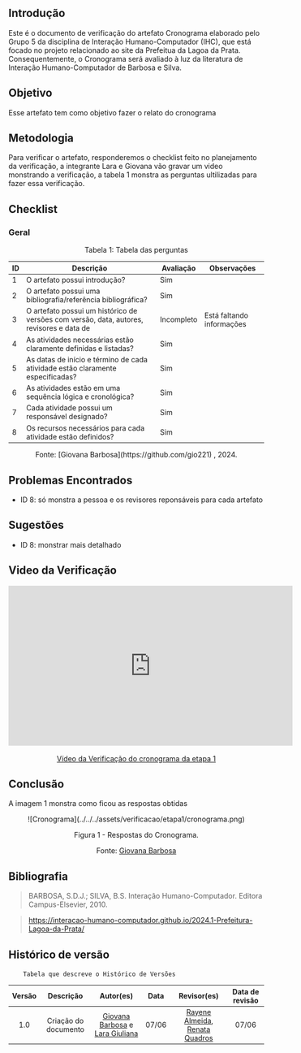 ## Introdução
Este é o documento de verificação do artefato Cronograma elaborado pelo Grupo 5 da disciplina de Interação Humano-Computador (IHC), que está focado no projeto relacionado ao site da Prefeitua da Lagoa da Prata. Consequentemente, o Cronograma será avaliado à luz da literatura de Interação Humano-Computador de Barbosa e Silva.

## Objetivo 
Esse artefato tem como objetivo fazer o relato do cronograma 

## Metodologia
Para verificar o artefato, responderemos o checklist feito no planejamento da verificação, a integrante Lara e Giovana vão gravar um video monstrando a verificação, a tabela 1 monstra as perguntas ultilizadas para fazer essa verificação.

## Checklist


### Geral 

<center>Tabela 1: Tabela das perguntas  </center> 


| ID  | Descrição                                                                                  | Avaliação | Observações |
| --- | ------------------------------------------------------------------------------------------ | --------- | ----------- |
| 1   | O artefato possui introdução?      |    Sim     |             |
| 2   | O artefato possui uma bibliografia/referência bibliográfica? |     Sim      |             |
| 3 | O artefato possui um histórico de versões com versão, data, autores, revisores e data de | Incompleto      |     Está faltando informações        |
| 4 | As atividades necessárias estão claramente definidas e listadas? | Sim | |
| 5 | As datas de início e término de cada atividade estão claramente especificadas? |Sim | |
| 6 | As atividades estão em uma sequência lógica e cronológica? | Sim | |
| 7 | Cada atividade possui um responsável designado? |Sim | |
| 8 | Os recursos necessários para cada atividade estão definidos? | Sim | |
  

<center>Fonte: [Giovana Barbosa](https://github.com/gio221) , 2024.</center>

## Problemas Encontrados

* ID 8: só monstra a pessoa e os revisores reponsáveis para cada artefato

## Sugestões

* ID 8: monstrar mais detalhado

## Video da Verificação

<p style="text-align: center"><iframe width="560" height="315" src="https://www.youtube.com/embed/_5vxUvPSV38 " title="YouTube video player" frameborder="0" allow="accelerometer; autoplay; clipboard-write; encrypted-media; gyroscope; picture-in-picture; web-share" referrerpolicy="strict-origin-when-cross-origin" allowfullscreen></iframe></p>
<p style="text-align: center"><a href="https://youtu.be/_5vxUvPSV38 " target="blanket">Vídeo da Verificação do cronograma da etapa 1</a></p>

## Conclusão
A imagem 1 monstra como ficou as respostas obtidas
<center>
![Cronograma](../../../assets/verificacao/etapa1/cronograma.png)
<div align="center">
<p> Figura 1 - Respostas do Cronograma.</p>
 <center>  <p>Fonte: <a href="https://github.com/gio221">Giovana Barbosa</a></p></center>        
</div></center>


## Bibliografia
> BARBOSA, S.D.J.; SILVA, B.S. Interação Humano-Computador. Editora Campus-Elsevier, 2010.

>  https://interacao-humano-computador.github.io/2024.1-Prefeitura-Lagoa-da-Prata/


## Histórico de versão
        Tabela que descreve o Histórico de Versões
|     Versão       |     Descrição      |      Autor(es)      | Data           |  Revisor(es)          |Data de revisão|
| :----------------------------------------------------------: | :-------------------------------: | :-------------------------------------------------: | :-------------------------------: |  :-------------------------------: | :-------------------------------: |
|1.0|Criação do documento|[Giovana Barbosa](https://github.com/gio221) e [Lara Giuliana](https://github.com/gravelylara)  | 07/06| [Rayene Almeida](https://github.com/rayenealmeida), [Renata Quadros](https://github.com/Renatinha28)  | 07/06 |